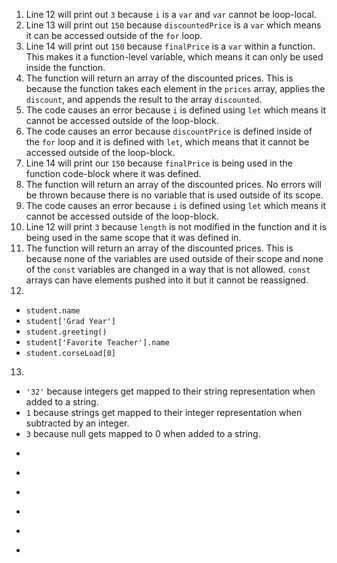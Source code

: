 1. Line 12 will print out ``3`` because ``i`` is a ``var`` and ``var`` cannot be loop-local.
2. Line 13 will print out ``150`` because ``discountedPrice`` is a ``var`` which means it can be accessed outside of the ``for`` loop.
3. Line 14 will print out ``150`` because ``finalPrice`` is a ``var`` within a function. This makes it a function-level variable, which means it can only be used inside the function.
4. The function will return an array of the discounted prices. This is because the function takes each element in the ``prices`` array, applies the ``discount``, and appends the result to the array ``discounted``.
5. The code causes an error because ``i`` is defined using ``let`` which means it cannot be accessed outside of the loop-block.
6. The code causes an error because ``discountPrice`` is defined inside of the ``for`` loop and it is defined with ``let``, which means that it cannot be accessed outside of the loop-block.
7. Line 14 will print our ``150`` because ``finalPrice`` is being used in the function code-block where it was defined.
8. The function will return an array of the discounted prices. No errors will be thrown because there is no variable that is used outside of its scope.
9. The code causes an error because ``i`` is defined using ``let`` which means it cannot be accessed outside of the loop-block.
10. Line 12 will print ``3`` because ``length`` is not modified in the function and it is being used in the same scope that it was defined in.
11. The function will return an array of the discounted prices. This is because none of the variables are used outside of their scope and none of the ``const`` variables are changed in a way that is not allowed. ``const`` arrays can have elements pushed into it but it cannot be reassigned.
12.
- ``student.name``
- ``student['Grad Year']``
- ``student.greeting()``
- ``student['Favorite Teacher'].name``
- ``student.corseLoad[0]``
13.
- ``'32'`` because integers get mapped to their string representation when added to a string.
- ``1`` because strings get mapped to their integer representation when subtracted by an integer.
- ``3`` because null gets mapped to 0 when added to a string.
- ````
- ````
- ````
- ````
- ````
- ````
